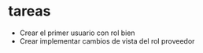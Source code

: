# tareas

- Crear el primer usuario con rol bien
- Crear implementar cambios de vista del rol proveedor

